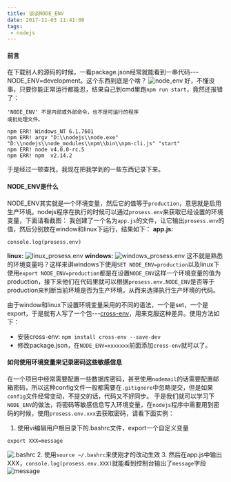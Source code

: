 ```yaml
---
title: 谈谈NODE_ENV
date: 2017-11-03 11:41:00
tags:
 - nodejs
---
```


#### 前言
在下载别人的源码的时候，一看package.json经常就能看到一串代码---NODE_ENV=development。这个东西到底是个啥？
![node_env](http://ouizhbgin.bkt.clouddn.com/blog/2017/11/03/node_env_package_json.png)
好，不懂没事，只要你能正常运行都能忍，结果自己到cmd里跑`npm run start`，竟然还报错了：
```
'NODE_ENV' 不是内部或外部命令，也不是可运行的程序
或批处理文件。

npm ERR! Windows_NT 6.1.7601
npm ERR! argv "D:\\nodejs\\node.exe" "D:\\nodejs\\node_modules\\npm\\bin\\npm-cli.js" "start"
npm ERR! node v4.0.0-rc.5
npm ERR! npm  v2.14.2
```
于是经过一顿查找，我现在把我学到的一些东西记录下来。

#### NODE_ENV是什么
NODE_ENV其实就是一个环境变量，然后它的值等于`production`，意思就是启用生产环境。nodejs程序在执行的时候可以通过`prosess.env`来获取已经设置的环境变量，下面请看截图：
我创建了一个名为`app.js`的文件，让它输出`prosess.env`的值，然后分别放在window和linux下运行，结果如下：
**app.js:**
```
console.log(prosess.env)
```
**linux:**
![linux_prosess.env](http://ouizhbgin.bkt.clouddn.com/blog/2017/11/03/linux_prosess_env.png)
**windows:**
![windows_prosess.env](http://ouizhbgin.bkt.clouddn.com/blog/2017/11/03/windows_prosess_env.png)
这不就是熟悉的环境变量吗？这样来讲windows下使用`SET NODE_ENV=production`以及linux下使用`export NODE_ENV=production`都是在设置`NODE_ENV`这样一个环境变量的值为production，接下来他们在代码里就可以根据`prosess.env.NODE_ENV`是否等于production来判断当前环境是否为生产环境，从而来选择执行生产环境的代码。

由于window和linux下设置环境变量采用的不同的语法，一个是set，一个是export，于是就有人写了一个包---[cross-env](https://www.npmjs.com/package/cross-env)，用来克服这种差异。使用方法如下：
+ 安装cross-env: `npm install cross-env --save-dev`
+ 修改package.json，在`NODE_ENV=xxxxxxx`前面添加`cross-env`就可以了。

#### **如何使用环境变量来记录密码这些敏感信息**
在一个项目中经常需要配置一些数据库密码，甚至使用`nodemail`的话需要配置邮箱密码，所以这种config文件一般都需要在`.gitignore`中忽略提交，但是如果`config`文件经常变动，不提交的话，代码又不好同步。
于是我们就可以学习下`NODE_ENV`的做法，将密码等敏感信息写入环境变量，在`nodejs`程序中需要用到密码的时候，使用`prosess.env.xxx`去获取密码，请看下面实例：
1. 使用vi编辑用户根目录下的.bashrc文件，export一个自定义变量
```
export XXX=message
```
![.bashrc](http://ouizhbgin.bkt.clouddn.com/blog/2017/11/03/bashrc.png)
2. 使用`source ~/.bashrc`来使刚才的改动生效
3. 然后在app.js中输出XXX，`console.log(prosess.env.XXX)`就能看到控制台输出了`message`字段
![message](http://ouizhbgin.bkt.clouddn.com/blog/2017/11/03/root_message.png)

